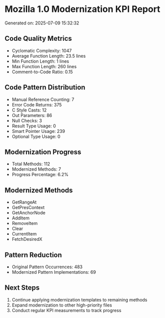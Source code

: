 # Mozilla 1.0 Modernization KPI Report
Generated on: 2025-07-09 15:32:32

## Code Quality Metrics
- Cyclomatic Complexity: 1047
- Average Function Length: 23.5 lines
- Min Function Length: 1 lines
- Max Function Length: 260 lines
- Comment-to-Code Ratio: 0.15

## Code Pattern Distribution
- Manual Reference Counting: 7
- Error Code Returns: 375
- C Style Casts: 12
- Out Parameters: 86
- Null Checks: 3
- Result Type Usage: 0
- Smart Pointer Usage: 239
- Optional Type Usage: 0

## Modernization Progress
- Total Methods: 112
- Modernized Methods: 7
- Progress Percentage: 6.2%

## Modernized Methods
- GetRangeAt
- GetPresContext
- GetAnchorNode
- AddItem
- RemoveItem
- Clear
- CurrentItem
- FetchDesiredX

## Pattern Reduction
- Original Pattern Occurrences: 483
- Modernized Pattern Implementations: 69

## Next Steps
1. Continue applying modernization templates to remaining methods
2. Expand modernization to other high-priority files
3. Conduct regular KPI measurements to track progress
